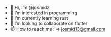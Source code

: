 - 👋 Hi, I’m @josmidz
- 👀 I’m interested in programming
- 🌱 I’m currently learning rust
- 💞️ I’m looking to collaborate on flutter
- 📫 How to reach me : 
    => josmid13@gmail.com

<!---
josmidz/josmidz is a ✨ special ✨ repository because its `README.md` (this file) appears on your GitHub profile.
You can click the Preview link to take a look at your changes.
--->
